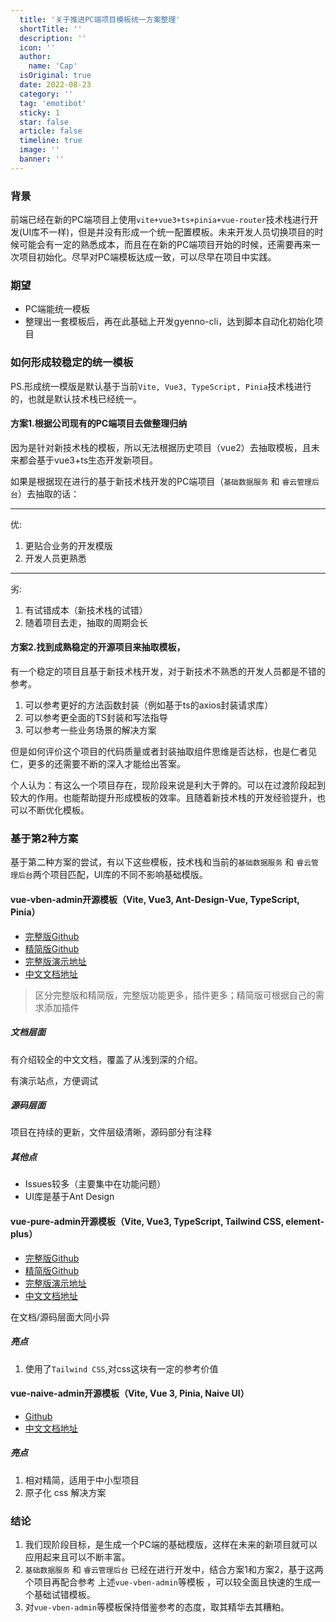 ```yaml
---
  title: '关于推进PC端项目模板统一方案整理'
  shortTitle: ''
  description: ''
  icon: ''
  author:
    name: 'Cap'
  isOriginal: true
  date: 2022-08-23
  category: ''
  tag: 'emotibot'
  sticky: 1
  star: false
  article: false
  timeline: true
  image: ''
  banner: ''
---
```


  ### 背景

前端已经在新的PC端项目上使用`vite+vue3+ts+pinia+vue-router`技术栈进行开发(UI库不一样)，但是并没有形成一个统一配置模板。未来开发人员切换项目的时候可能会有一定的熟悉成本，而且在在新的PC端项目开始的时候，还需要再来一次项目初始化。尽早对PC端模板达成一致，可以尽早在项目中实践。

### 期望

- PC端能统一模板
- 整理出一套模板后，再在此基础上开发gyenno-cli，达到脚本自动化初始化项目

### 如何形成较稳定的统一模板

PS.形成统一模版是默认基于当前`Vite, Vue3, TypeScript, Pinia`技术栈进行的，也就是默认技术栈已经统一。

#### 方案1.根据公司现有的PC端项目去做整理归纳

因为是针对新技术栈的模板，所以无法根据历史项目（vue2）去抽取模板，且未来都会基于vue3+ts生态开发新项目。

如果是根据现在进行的基于新技术栈开发的PC端项目（`基础数据服务` 和 `睿云管理后台`）去抽取的话：

---

优:

1. 更贴合业务的开发模版
2. 开发人员更熟悉

---

劣:

1. 有试错成本（新技术栈的试错）
2. 随着项目去走，抽取的周期会长

#### 方案2.找到成熟稳定的开源项目来抽取模板，

有一个稳定的项目且基于新技术栈开发，对于新技术不熟悉的开发人员都是不错的参考。

1. 可以参考更好的方法函数封装（例如基于ts的axios封装请求库）
2. 可以参考更全面的TS封装和写法指导
3. 可以参考一些业务场景的解决方案

但是如何评价这个项目的代码质量或者封装抽取组件思维是否达标，也是仁者见仁，更多的还需要不断的深入才能给出答案。

个人认为：有这么一个项目存在，现阶段来说是利大于弊的。可以在过渡阶段起到较大的作用。也能帮助提升形成模板的效率。且随着新技术栈的开发经验提升，也可以不断优化模板。

### 基于第2种方案

基于第二种方案的尝试，有以下这些模板，技术栈和当前的`基础数据服务` 和 `睿云管理后台`两个项目匹配，UI库的不同不影响基础模版。

#### vue-vben-admin开源模板（Vite, Vue3, Ant-Design-Vue, TypeScript, Pinia）

- [完整版Github](https://github.com/vbenjs/vue-vben-admin.git)
- [精简版Github](https://github.com/vbenjs/vben-admin-thin-next)
- [完整版演示地址](https://vvbin.cn/next/#/login?redirect=/dashboard)
- [中文文档地址](https://vvbin.cn/doc-next/)

> 区分完整版和精简版，完整版功能更多，插件更多；精简版可根据自己的需求添加插件


##### 文档层面

有介绍较全的中文文档，覆盖了从浅到深的介绍。

有演示站点，方便调试

##### 源码层面

项目在持续的更新，文件层级清晰，源码部分有注释

##### 其他点

- Issues较多（主要集中在功能问题）
- UI库是基于Ant Design

#### vue-pure-admin开源模板（Vite, Vue3, TypeScript, Tailwind CSS, element-plus）

- [完整版Github](https://github.com/xiaoxian521/vue-pure-admin)
- [精简版Github](https://github.com/xiaoxian521/pure-admin-thin)
- [完整版演示地址](https://vue-pure-admin.vercel.app/#/login)
- [中文文档地址](https://pure-admin-doc.vercel.app/)

在文档/源码层面大同小异

##### 亮点

1. 使用了`Tailwind CSS`,对css这块有一定的参考价值

#### vue-naive-admin开源模板（Vite, Vue 3, Pinia, Naive UI）

- [Github](https://github.com/zclzone/vue-naive-admin)
- [中文文档地址](https://zclzone.github.io/vue-naive-admin-docs/)

##### 亮点

1. 相对精简，适用于中小型项目
2. 原子化 css 解决方案

### 结论

1. 我们现阶段目标，是生成一个PC端的基础模版，这样在未来的新项目就可以应用起来且可以不断丰富。
2. `基础数据服务` 和 `睿云管理后台` 已经在进行开发中，结合方案1和方案2，基于这两个项目再配合参考 上述`vue-vben-admin`等模板 ，可以较全面且快速的生成一个基础试错模板。
3. 对`vue-vben-admin`等模板保持借鉴参考的态度，取其精华去其糟粕。
